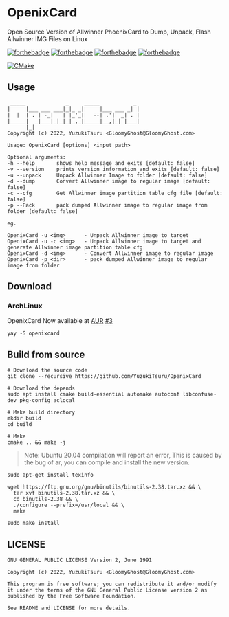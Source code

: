 # OpenixCard

Open Source Version of Allwinner PhoenixCard to Dump, Unpack, Flash Allwinner IMG Files on Linux

[![forthebadge](https://forthebadge.com/images/badges/made-with-c-plus-plus.svg)](https://forthebadge.com)
[![forthebadge](https://forthebadge.com/images/badges/made-with-c.svg)](https://forthebadge.com)
[![forthebadge](https://forthebadge.com/images/badges/powered-by-black-magic.svg)](https://forthebadge.com)
[![forthebadge](https://forthebadge.com/images/badges/uses-git.svg)](https://forthebadge.com)

[![CMake](https://github.com/YuzukiTsuru/OpenixCard/actions/workflows/cmake.yml/badge.svg)](https://github.com/YuzukiTsuru/OpenixCard/actions/workflows/cmake.yml)

## Usage

```
 _____             _     _____           _ 
|     |___ ___ ___|_|_ _|     |___ ___ _| |
|  |  | . | -_|   | |_'_|   --| .'|  _| . |
|_____|  _|___|_|_|_|_,_|_____|__,|_| |___|
      |_| 
Copyright (c) 2022, YuzukiTsuru <GloomyGhost@GloomyGhost.com>

Usage: OpenixCard [options] <input path>

Optional arguments:
-h --help       shows help message and exits [default: false]
-v --version    prints version information and exits [default: false]
-u --unpack     Unpack Allwinner Image to folder [default: false]
-d --dump       Convert Allwinner image to regular image [default: false]
-c --cfg        Get Allwinner image partition table cfg file [default: false]
-p --Pack       pack dumped Allwinner image to regular image from folder [default: false]

eg.

OpenixCard -u <img>      - Unpack Allwinner image to target
OpenixCard -u -c <img>   - Unpack Allwinner image to target and generate Allwinner image partition table cfg
OpenixCard -d <img>      - Convert Allwinner image to regular image
OpenixCard -p <dir>      - pack dumped Allwinner image to regular image from folder
```

## Download
### ArchLinux
OpenixCard Now available at [AUR](https://aur.archlinux.org/packages/openixcard) [#3](https://github.com/YuzukiTsuru/OpenixCard/issues/3#issuecomment-1135317155)
```
yay -S openixcard
```


## Build from source

```
# Download the source code
git clone --recursive https://github.com/YuzukiTsuru/OpenixCard

# Download the depends
sudo apt install cmake build-essential automake autoconf libconfuse-dev pkg-config aclocal

# Make build directory
mkdir build
cd build

# Make
cmake .. && make -j
```

> Note: Ubuntu 20.04 compilation will report an error, This is caused by the bug of ar, you can compile and install the new version.

```
sudo apt-get install texinfo

wget https://ftp.gnu.org/gnu/binutils/binutils-2.38.tar.xz && \
  tar xvf binutils-2.38.tar.xz && \
  cd binutils-2.38 && \
  ./configure --prefix=/usr/local && \
  make
  
sudo make install
```

## LICENSE
```
GNU GENERAL PUBLIC LICENSE Version 2, June 1991
                       
Copyright (c) 2022, YuzukiTsuru <GloomyGhost@GloomyGhost.com>

This program is free software; you can redistribute it and/or modify
it under the terms of the GNU General Public License version 2 as
published by the Free Software Foundation.

See README and LICENSE for more details.
 ```
